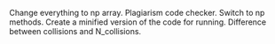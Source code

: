Change everything to np array.
Plagiarism code checker.
Switch to np methods.
Create a minified version of the code for running.
Difference between collisions and N_collisions.